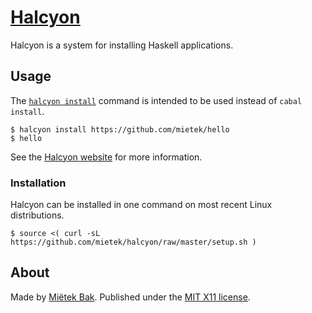 [Halcyon](https://halcyon.sh/)
==============================

Halcyon is a system for installing Haskell applications.


Usage
-----

The [`halcyon install`](https://halcyon.sh/#usage) command is intended to be used instead of `cabal install`.

```
$ halcyon install https://github.com/mietek/hello
$ hello
```

See the [Halcyon website](https://halcyon.sh/) for more information.


### Installation

Halcyon can be installed in one command on most recent Linux distributions.

```
$ source <( curl -sL https://github.com/mietek/halcyon/raw/master/setup.sh )
```


About
-----

Made by [Miëtek Bak](https://mietek.io/).  Published under the [MIT X11 license](https://halcyon.sh/license/).
